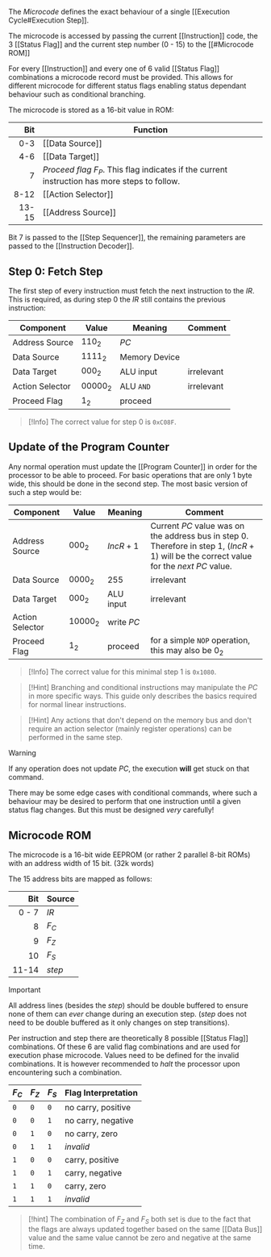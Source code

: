The _Microcode_ defines the exact behaviour of a single [[Execution Cycle#Execution Step]].

The microcode is accessed by passing the current [[Instruction]] code, the 3 [[Status Flag]] and the current step number (0 - 15) to the [[#Microcode ROM]]

For every [[Instruction]] and every one of 6 valid [[Status Flag]] combinations a microcode record must be provided. This allows for different microcode for different status flags enabling status dependant behaviour such as conditional branching.

The microcode is stored as a 16-bit value in ROM:

|   Bit | Function                                                                                       |
| ----: | ---------------------------------------------------------------------------------------------- |
|   0-3 | [[Data Source]]                                                                                |
|   4-6 | [[Data Target]]                                                                                |
|     7 | _Proceed flag_ $F_P$. This flag indicates if the current instruction has more steps to follow. |
|  8-12 | [[Action Selector]]                                                                            |
| 13-15 | [[Address Source]]                                                                             |
Bit 7 is passed to the [[Step Sequencer]], the remaining parameters are passed to the [[Instruction Decoder]].
## Step 0: Fetch Step
The first step of every instruction must fetch the next instruction to the $IR$. This is required, as during step 0 the $IR$ still contains the previous instruction:

| Component       | Value     | Meaning       | Comment    |
| --------------- | --------- | ------------- | ---------- |
| Address Source  | $110_2$   | $PC$          |            |
| Data Source     | $1111_2$  | Memory Device |            |
| Data Target     | $000_2$   | ALU input     | irrelevant |
| Action Selector | $00000_2$ | ALU `AND`     | irrelevant |
| Proceed Flag    | $1_2$     | proceed       |            |

>[!Info]
>The correct value for step 0 is `0xC08F`.

## Update of the Program Counter
Any normal operation must update the [[Program Counter]] in order for the processor to be able to proceed. For basic operations that are only 1 byte wide, this should be done in the second step. The most basic version of such a step would be:

| Component       | Value     | Meaning    | Comment                                                                                                                                     |
| --------------- | --------- | ---------- | ------------------------------------------------------------------------------------------------------------------------------------------- |
| Address Source  | $000_2$   | $IncR + 1$ | Current $PC$ value was on the address bus in step 0. Therefore in step 1, $(IncR + 1)$ will be the correct value for the _next_ $PC$ value. |
| Data Source     | $0000_2$  | $255$      | irrelevant                                                                                                                                  |
| Data Target     | $000_2$   | ALU input  | irrelevant                                                                                                                                  |
| Action Selector | $10000_2$ | write $PC$ |                                                                                                                                             |
| Proceed Flag    | $1_2$     | proceed    | for a simple `NOP` operation, this may also be $0_2$                                                                                        |

>[!Info]
>The correct value for this minimal step 1 is `0x1080`.

>[!Hint]
>Branching and conditional instructions may manipulate the $PC$ in more specific ways. This guide only describes the basics required for normal linear instructions.

>[!Hint]
Any actions that don't depend on the memory bus and don't require an action selector (mainly register operations) can be performed in the same step.

>[!Warning]
>If any operation does not update $PC$, the execution **will** get stuck on that command.
>
>There may be some edge cases with conditional commands, where such a behaviour may be desired to perform that one instruction until a given status flag changes. But this must be designed *very* carefully!
## Microcode ROM
The microcode is a 16-bit wide EEPROM (or rather 2 parallel 8-bit ROMs) with an address width of 15 bit. (32k words)

The 15 address bits are mapped as follows:

|   Bit | Source |
| ----: | ------ |
| 0 - 7 | $IR$   |
|     8 | $F_C$  |
|     9 | $F_Z$  |
|    10 | $F_S$  |
| 11-14 | $step$ |
>[!Important]
>All address lines (besides the $step$) should be double buffered to ensure none of them can _ever_ change during an execution step. ($step$ does not need to be double buffered as it only changes on step transitions).

Per instruction and step there are theoretically 8 possible [[Status Flag]] combinations. Of these 6 are valid flag combinations and are used for execution phase microcode. Values need to be defined for the invalid combinations. It is however recommended to _halt_ the processor upon encountering such a combination.

| $F_C$ | $F_Z$ | $F_S$ | Flag Interpretation |
| ----- | ----- | ----- | ------------------- |
| `0`   | `0`   | `0`   | no carry, positive  |
| `0`   | `0`   | `1`   | no carry, negative  |
| `0`   | `1`   | `0`   | no carry, zero      |
| `0`   | `1`   | `1`   | _invalid_           |
| `1`   | `0`   | `0`   | carry, positive     |
| `1`   | `0`   | `1`   | carry, negative     |
| `1`   | `1`   | `0`   | carry, zero         |
| `1`   | `1`   | `1`   | _invalid_           |

> [!hint]
> The combination of $F_Z$ and $F_S$ both set is due to the fact that the flags are always updated together based on the same [[Data Bus]] value and the same value cannot be zero and negative at the same time.
